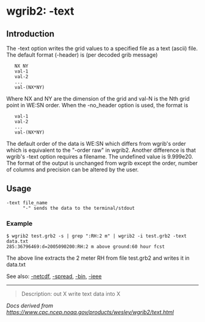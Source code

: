 # wgrib2: -text

## Introduction

The -text option writes the grid values to a specified
file as a text (ascii) file. The default format (-header) is (per decoded grib message)

```
   NX NY
   val-1
   val-2
   ...
   val-(NX*NY)
```

Where NX and NY are the dimension of the grid and val-N is the Nth grid
point in WE:SN order. When the -no_header option is used, the format is

```
   val-1
   val-2
   ...
   val-(NX*NY)
```

The default order of the data is WE:SN which differs from
wgrib's order which is equivalent to the "-order raw" in wgrib2.
Another difference is that wgrib's -text option requires a filename.
The undefined value is 9.999e20. The format of the output is unchanged
from wgrib except the order, number of columns and precision can
be altered by the user.

## Usage

```
-text file_name
      "-" sends the data to the terminal/stdout
```

### Example

```
$ wgrib2 test.grb2 -s | grep ":RH:2 m" | wgrib2 -i test.grb2 -text data.txt
285:36796469:d=2005090200:RH:2 m above ground:60 hour fcst
```

The above line extracts the 2 meter RH from file test.grb2 and writes it in data.txt

See also:
[-netcdf](./netcdf.md),
[-spread](./spread.md),
[-bin](./bin.md),
[-ieee](./ieee.md)

---

> Description: out X write text data into X

_Docs derived from <https://www.cpc.ncep.noaa.gov/products/wesley/wgrib2/text.html>_
